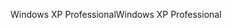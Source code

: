 <span data-ttu-id="c729e-101">Windows XP Professional</span><span class="sxs-lookup"><span data-stu-id="c729e-101">Windows XP Professional</span></span>